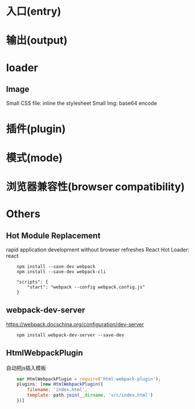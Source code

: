 
# 入口(entry)


# 输出(output)

# loader
## Image
Small CSS file:  inline the stylesheet
Small Img: base64 encode

# 插件(plugin)

# 模式(mode)


# 浏览器兼容性(browser compatibility)

# Others

## Hot Module Replacement
rapid application development without browser refreshes
React Hot Loader: react

```
	npm install --save-dev webpack
	npm install --save-dev webpack-cli

	"scripts": {
		"start": "webpack --config webpack.config.js"
	}
```

##  webpack-dev-server
https://webpack.docschina.org/configuration/dev-server
```
	npm install webpack-dev-server --save-dev
```

##  HtmlWebpackPlugin
自动把js插入模板
```js
	var HtmlWebpackPlugin = require('html-webpack-plugin');
	plugins: [new HtmlWebpackPlugin({
		filename: 'index.html',
		template: path.join(__dirname, 'src/index.html')
	})]
```
